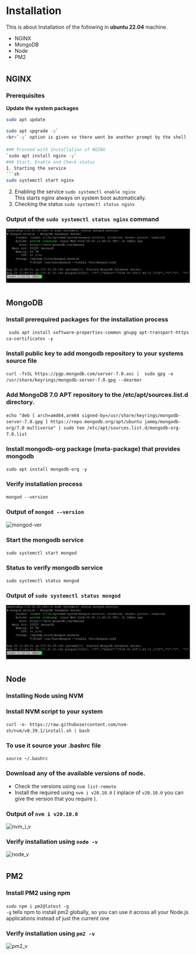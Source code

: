 # Installation
This is about Installation of the following in **ubuntu 22.04** machine.
- NGINX
- MongoDB
- Node
- PM2
#
## NGINX
### Prerequisites
 **Update the system packages**<br>
```bash
sudo apt update
```
 ```sh
 sudo apt upgrade -y` 
 <br>`-y` option is given so there wont be another prompt by the shell  asking for permission either yes or no, implicitly gives yes.

### Proceed with Installation of NGINX
`sudo apt install nginx -y` 
### Start, Enable and Check status
1. Starting the service
```sh
sudo systemctl start nginx
```
2. Enabling the service 
`sudo systemctl enable nginx` <br>
This starts nginx always on system boot automatically.
3. Checking the status 
`sudo systemctl status nginx`

### Output of the `sudo systemctl status nginx` command
![example](/resources/mongo_status.png)
#
## MongoDB
 ### Install prerequired packages for the installation process<br>
` sudo apt install software-properties-common gnupg apt-transport-https ca-certificates -y`
### Install public key to add mongodb repository to your systems source file<br>
```curl -fsSL https://pgp.mongodb.com/server-7.0.asc |  sudo gpg -o /usr/share/keyrings/mongodb-server-7.0.gpg --dearmor```
### Add MongoDB 7.0 APT repository to the /etc/apt/sources.list.d directory.
```echo "deb [ arch=amd64,arm64 signed-by=/usr/share/keyrings/mongodb-server-7.0.gpg ] https://repo.mongodb.org/apt/ubuntu jammy/mongodb-org/7.0 multiverse" | sudo tee /etc/apt/sources.list.d/mongodb-org-7.0.list```
### Install mongodb-org package (meta-package) that provides mongodb
`sudo apt install mongodb-org -y`
### Verify installation process
`mongod --version`
### Output of `mongod --version`
![mongod-ver](/resources/mongo_ver.png)
### Start the mongodb service
`sudo systemctl start mongod`
### Status to verify mongodb service
`sudo systemctl status mongod`
### Output of `sudo systemctl status mongod`
![mongod-status](/resources/mongo_status.png)
#
## Node
### Installing Node using NVM
### Install NVM script to your system
`curl -o- https://raw.githubusercontent.com/nvm-sh/nvm/v0.39.1/install.sh | bash`
### To use it source your .bashrc file
`source ~/.bashrc`
### Download any of the available versions of node.
- Check the versions using `nvm list-remote`
- Install the required using `nvm i v20.10.0` ( inplace of `v20.10.0` you can give the version that you require ).
### Output of `nvm i v20.10.0`
![nvm_i_v](/resources/nvm_i_ver.png) 
### Verify installation using `node -v`
![node_v](/resources/node_ver.png)
#
## PM2
### Install PM2 using npm
`sudo npm i pm2@latest -g`<br>
`-g` tells npm to install pm2 globally, so you can use it across all your Node.js applications instead of just the current one
### Verify installation using `pm2 -v`
![pm2_v](/resources/pm2_v.png)